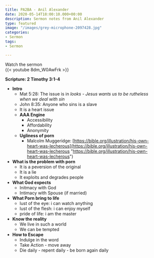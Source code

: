 ```yaml
---
title: PA2BA - Anil Alexander
date: 2020-05-14T18:00:10.000+00:00
description: Sermon notes from Anil Alexander
type: featured
image: "/images/grey-microphone-2097428.jpg"
categories:
- Sermon
tags:
- Sermon

---
```


Watch the sermon   
 {{< youtube 8dm_W0AwFrk >}}

**Scripture: 2 Timothy 3:1-4**

* **Intro**
  * Mat 5:28: The issue is in _looks - Jesus wants us to be rutheless when we deal with sin_
  * John 8:35: Anyone who sins is a slave
  * It is a heart issue
  * **AAA Engine**
    * Accessibility
    * Affordability
    * Anonymity
  * **Ugliness of porn**
    * Malcolm Muggeridge: [https://bible.org/illustration/his-own-heart-was-lecherous](https://bible.org/illustration/his-own-heart-was-lecherous "https://bible.org/illustration/his-own-heart-was-lecherous")
* **What is the problem with porn**
  * It is a peversion of the original
  * It is a lie
  * It exploits and degrades people
* **What God expects**
  * Initmacy with God
  * Intimacy with Spouse (if married)
* **What Porn bring to life**
  * lust of the eye: i can watch anything
  * lust of the flesh: i can enjoy myself
  * pride of life: i am the master
* **Know the reality**
  * We live in such a world
  * We can be tempted
* **How to Escape**
  * Indulge in the word
  * Take Action - move away
  * Die daily - repent daily - be born again daily